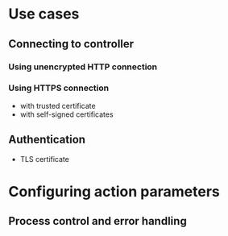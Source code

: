 # Use cases
## Connecting to controller
### Using unencrypted HTTP connection 
### Using HTTPS connection 
- with trusted certificate
- with self-signed certificates
## Authentication
- TLS certificate

# Configuring action parameters
## Process control and error handling